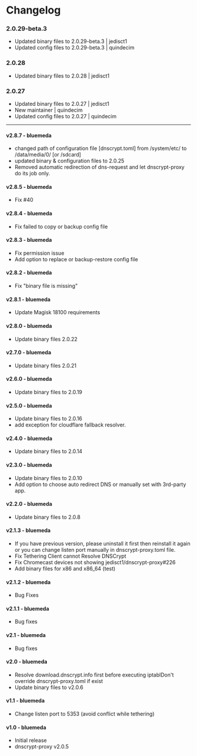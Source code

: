 # Changelog


### 2.0.29-beta.3

* Updated binary files to 2.0.29-beta.3 | jedisct1
* Updated config files to 2.0.29-beta.3 | quindecim


### 2.0.28

* Updated binary files to 2.0.28 | jedisct1


### 2.0.27

* Updated binary files to 2.0.27 | jedisct1
* New maintainer | quindecim
* Updated config files to 2.0.27 | quindecim


-----



#### v2.8.7 - bluemeda

* changed path of configuration file [dnscrypt.toml] from /system/etc/ to /data/media/0/ [or /sdcard]
* updated binary & configuration files to 2.0.25
* Removed automatic redirection of dns-request and let dnscrypt-proxy do its job only.

#### v2.8.5 - bluemeda

* Fix #40

#### v2.8.4 - bluemeda

* Fix failed to copy or backup config file

#### v2.8.3 - bluemeda

* Fix permission issue
* Add option to replace or backup-restore config file

#### v2.8.2 - bluemeda

* Fix "binary file is missing"

#### v2.8.1 - bluemeda

* Update Magisk 18100 requirements

#### v2.8.0 - bluemeda

* Update binary files 2.0.22

#### v2.7.0 - bluemeda

* Update binary files 2.0.21

#### v2.6.0 - bluemeda

* Update binary files to 2.0.19

#### v2.5.0 - bluemeda

* Update binary files to 2.0.16
* add exception for cloudflare fallback resolver.

#### v2.4.0 - bluemeda

* Update binary files to 2.0.14

#### v2.3.0 - bluemeda

* Update binary files to 2.0.10
* Add option to choose auto redirect DNS or manually set with 3rd-party app.

#### v2.2.0 - bluemeda

* Update binary files to 2.0.8

#### v2.1.3 - bluemeda

* If you have previous version, please uninstall it first then reinstall it again or you can change listen port manually in dnscrypt-proxy.toml file.
* Fix Tethering Client cannot Resolve DNSCrypt
* Fix Chromecast devices not showing jedisct1/dnscrypt-proxy#226
* Add binary files for x86 and x86_64 (test)

#### v2.1.2 - bluemeda

* Bug Fixes

#### v2.1.1 - bluemeda

* Bug fixes

#### v2.1 - bluemeda

* Bug fixes

#### v2.0 - bluemeda

* Resolve download.dnscrypt.info first before executing iptablDon't override dnscrypt-proxy.toml if exist
* Update binary files to v2.0.6

#### v1.1 - bluemeda

* Change listen port to 5353 (avoid conflict while tethering)

#### v1.0 - bluemeda

* Initial release
* dnscrypt-proxy v2.0.5

